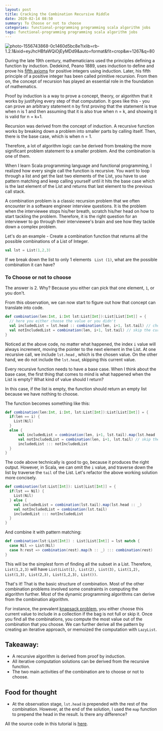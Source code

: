 ```yaml
---
layout: post
title: Cracking the Combination Recursive Riddle
date: 2020-02-14 08:50
summary: To Choose or not to choose
categories: functional-programming programming scala algorithm jobs
tags: functional-programming programming scala algorithm jobs
---
```

![photo-1556743868-0c1460d5bc8e?ixlib=rb-1.2.1&ixid=eyJhcHBfaWQiOjEyMDd9&auto=format&fit=crop&w=1267&q=80](https://images.unsplash.com/photo-1556743868-0c1460d5bc8e?ixlib=rb-1.2.1&ixid=eyJhcHBfaWQiOjEyMDd9&auto=format&fit=crop&w=1267&q=80)

During the late 19th century, mathematicians used the principles defining a function by induction. Dedekind, Peano 1889, uses induction to define and prove his <a href="http://www.people.cs.uchicago.edu/~soare/History/compute.pdf" target="_blank">fifth axioms</a> for positive integers using induction. Later, his fifth principle of a positive integer has been called primitive recursion. From then on, the concept of recursion has played an essential role in the foundation of mathematics.

Proof by induction is a way to prove a concept, theory, or algorithm that it works by justifying every step of that computation. It goes like this - you can prove an arbitrary statement n by first proving that the statement is true when n is 1 and then assuming that it is also true when n = k, and showing it is valid for n = k+1.

Recursion was derived from the concept of induction. A recursive function works by breaking down a problem into smaller parts by calling itself. Then, there is the base case, which is when n = 1. 

Therefore, a lot of algorithm logic can be derived from breaking the more significant problem statement to a smaller problem. And the combination is one of them.

When I learn Scala programming language and functional programming, I realized how every single call the function is recursive. You want to loop through a list and get the last two elements of the List, you have to use pattern matching and keep calling yourself until it hits the base case which is the last element of the List and returns that last element to the previous call stack.

A combination problem is a classic recursion problem that we often encounter in a software engineer interview questions. It is the problem when the interviewee stops his/her breath, scratch his/her head on how to start tackling the problem. Therefore, it is the right question for an interviewer to go through their interviewee's brain and see how they tackle down a complex problem.

Let's do an example - Create a combination function that returns all the possible combinations of a List of Integer.

```scala
val lst = List(1,2,3)
```

If we break down the list to only 1 elements ` List (1)`, what are the possible combination it can have?

### To Choose or not to choose
The answer is 2. Why? Because you either can pick that one element, `1`, or you don't.

From this observation, we can now start to figure out how that concept can translate into code.

```scala
def combination(len:Int, i:Int lst:List[Int]):List[List[Int]] = {
  // here you either choose the value or you didn't
  val includedList = lst.head :: combination(len, i+1, lst.tail) // choose the current head (this will not work, because you need to wrap the head inside the List(head :: Nil))
  val notIncludedList = combination(len, i+1, lst.tail) // skip the current head
}
```

Noticed at the above code, no matter what happened, the index `i` value will always increment, moving the pointer to the next element in the List. At one recursive call, we include `lst.head` , which is the chosen value. On the other hand, we do not include the `lst.head`, skipping this current value.

Every recursive function needs to have a base case. When I think about the base case, the first thing that comes to mind is what happened when the List is empty? What kind of value should I return?

In this case, if the list is empty, the function should return an empty list because we have nothing to choose.

The function becomes something like this:
```scala
def combination(len:Int, i:Int, lst:List[Int]):List[List[Int]] = {
  if(len == i) {
    List(Nil)
  }
  else {
      val includedList = combination(len, i+1, lst.tail).map(lst.head :: _) // choose the current head
      val notIncludedList = combination(len, i+1, lst.tail) // skip the current head
      includedList ::: notIncludedList
  }
}
```

The code above technically is good to go, because it produces the right output. However, in Scala, we can omit the `i` value, and traverse down the list by traverse the `tail` of the List. Let's refactor the above working solution more concisely.

```scala
def combination(lst:List[Int]): List[List[Int]] = {
  if(lst == Nil) {
    List(Nil)
  } else {
    val includedList = combination(lst.tail).map(lst.head :: _)
    val notIncludedList = combination(lst.tail)
    includedList ::: notIncludedList
  }
}
```

And combine it with pattern matching:
```scala
def combination(lst:List[Int]) : List[List[Int]] = lst match {
  case Nil => List(Nil)
  case h:rest => combination(rest).map(h :: _) ::: combination(rest)
}
```

This will be the simplest form of finding all the subset in a List. Therefore, `List(1,2,3)` will have `List(List(1), List(2), List(3), List(1,2), List(1,3), List(2,3), List(1,2,3), List())`.

That's it! That is the basic structure of combination. Most of the other combination problems involved some constraints in computing the algorithm further. Most of the dynamic programming algorithms can derive from the combination algorithm. 

For instance, the prevalent <a href="https://en.wikipedia.org/wiki/Knapsack_problem" target="_blank">knapsack problem</a>, you either choose this current value to include in a collection if the bag is not full or skip it. Once you find all the combinations, you compute the most value out of the combination that you choose. We can further derive all the pattern by creating an iterative approach, or memoized the computation with `LazyList`.


## Takeaway:
- A recursive algorithm is derived from proof by induction.
- All iterative computation solutions can be derived from the recursive function.
- The two main activities of the combination are to choose or not to choose.


## Food for thought
- At the observation stage, `lst.head` is prepended with the rest of the combination. However, at the end of the solution, I used the `map` function to prepend the head in the result. Is there any difference?

All the source code in this tutorial is [here](https://github.com/edwardGunawan/Blog-Tutorial/tree/master/ScalaTutorial/combinationTutorial).


